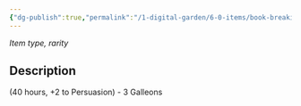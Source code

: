```yaml
---
{"dg-publish":true,"permalink":"/1-digital-garden/6-0-items/book-breaking-the-limits-of-transfiguration/","tags":["#item","#mundane","#book"]}
---
```


*Item type, rarity*

## Description

(40 hours, +2 to Persuasion) - 3 Galleons